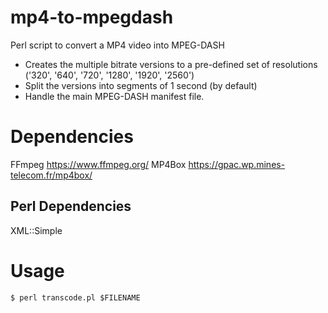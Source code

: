 # mp4-to-mpegdash
Perl script to convert a MP4 video into MPEG-DASH

- Creates the multiple bitrate versions to a pre-defined set of resolutions ('320', '640', '720', '1280', '1920', '2560')
- Split the versions into segments of 1 second (by default)
- Handle the main MPEG-DASH manifest file.

# Dependencies

FFmpeg https://www.ffmpeg.org/
MP4Box https://gpac.wp.mines-telecom.fr/mp4box/

## Perl Dependencies

XML::Simple

# Usage
`$ perl transcode.pl $FILENAME`
